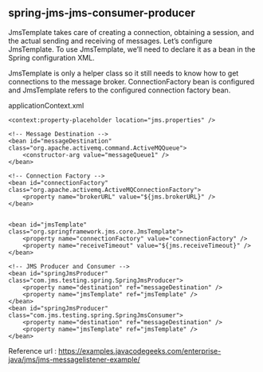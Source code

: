 spring-jms-jms-consumer-producer
----------------------------
JmsTemplate takes care of creating a connection, obtaining a session, and the actual sending and receiving of messages. Let’s configure JmsTemplate.
To use JmsTemplate, we’ll need to declare it as a bean in the Spring configuration XML.

<bean id="jmsTemplate" class="org.springframework.jms.core.JmsTemplate">
		<property name="connectionFactory" ref="connectionFactory" />
		<property name="receiveTimeout" value="10000" />
</bean>

JmsTemplate is only a helper class so it still needs to know how to get connections to the message broker.
ConnectionFactory bean is configured and JmsTemplate refers to the configured connection factory bean.

<bean id="connectionFactory" class="org.apache.activemq.ActiveMQConnectionFactory">
		<property name="brokerURL" value="tcp://localhost:61616" />
</bean>


applicationContext.xml

<?xml version="1.0" encoding="UTF-8"?>
<beans xmlns="http://www.springframework.org/schema/beans"
	xmlns:xsi="http://www.w3.org/2001/XMLSchema-instance" xmlns:context="http://www.springframework.org/schema/context"
	xsi:schemaLocation="http://www.springframework.org/schema/beans http://www.springframework.org/schema/beans/spring-beans.xsd
		http://www.springframework.org/schema/context http://www.springframework.org/schema/context/spring-context.xsd">

	<context:property-placeholder location="jms.properties" />

	<!-- Message Destination -->
	<bean id="messageDestination" class="org.apache.activemq.command.ActiveMQQueue">
		<constructor-arg value="messageQueue1" />
	</bean>

	<!-- Connection Factory --> 
	<bean id="connectionFactory" class="org.apache.activemq.ActiveMQConnectionFactory">
		<property name="brokerURL" value="${jms.brokerURL}" />
	</bean>


	<bean id="jmsTemplate" class="org.springframework.jms.core.JmsTemplate">
		<property name="connectionFactory" value="connectionFactory" />
		<property name="receiveTimeout" value="${jms.receiveTimeout}" />
	</bean>

	<!-- JMS Producer and Consumer -->
	<bean id="springJmsProducer" class="com.jms.testing.spring.SpringJmsProducer">
		<property name="destination" ref="messageDestination" />
		<property name="jmsTemplate" ref="jmsTemplate" />
	</bean>
	<bean id="springJmsProducer" class="com.jms.testing.spring.SpringJmsConsumer">
		<property name="destination" ref="messageDestination" />
		<property name="jmsTemplate" ref="jmsTemplate" />
	</bean>
</beans>



Reference url : https://examples.javacodegeeks.com/enterprise-java/jms/jms-messagelistener-example/